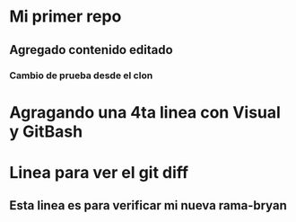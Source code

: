 # Mi primer repo
## Agregado contenido editado
### Cambio de prueba desde el clon
# Agragando una 4ta linea con Visual y GitBash
# Linea para ver el git diff
## Esta linea es para verificar mi nueva rama-bryan